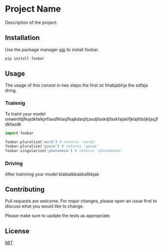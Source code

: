 # Project Name

Description of the project.

## Installation

Use the package manager [pip](https://pip.pypa.io/en/stable/) to install foobar.

```bash
pip install foobar
```

## Usage
The usage of this consist in two steps the first ist hhabjabhja the sdfaja dring. 

### Trainnig
To traint your model onwenfdjfkajdkfalkjnflasdfklasjfkajkdasjfçasdjfaskdjfaskfajsklfjklajfdsljkljaçjfdkfasdk

```python
import foobar

foobar.pluralize('word') # returns 'words'
foobar.pluralize('goose') # returns 'geese'
foobar.singularize('phenomena') # returns 'phenomenon'
```
### Driving
After trainning your model blablalbbabkafkbjak


## Contributing
Pull requests are welcome. For major changes, please open an issue first to discuss what you would like to change.

Please make sure to update the tests as appropriate.

## License
[MIT](https://choosealicense.com/licenses/mit/)

